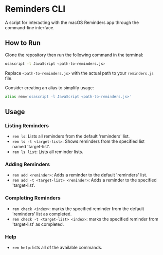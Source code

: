 # Reminders CLI

A script for interacting with the macOS Reminders app through the command-line interface.

## How to Run

Clone the repository then run the following command in the terminal:

```bash
osascript -l JavaScript <path-to-reminders.js>
```

Replace `<path-to-reminders.js>` with the actual path to your `reminders.js` file.


Consider creating an alias to simplify usage:
```bash
alias rem='osascript -l JavaScript <path-to-reminders.js>'
```

## Usage

### Listing Reminders
- `rem ls`: Lists all reminders from the default 'reminders' list.
- `rem ls -t <target-list>`: Shows reminders from the specified list named 'target-list'.
- `rem ls list`: Lists all reminder lists.

### Adding Reminders
- `rem add <reminder>`: Adds a reminder to the default 'reminders' list.
- `rem add -t <target-list> <reminder>`: Adds a reminder to the specified 'target-list'.

### Completing Reminders
- `rem check <index>`: marks the specified reminder from the default 'reminders' list as completed.
- `rem check -t <target-list> <index>`: marks the specified reminder from 'target-list' as completed.

### Help
- `rem help`: lists all of the available commands.

